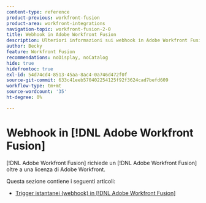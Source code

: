 ```yaml
---
content-type: reference
product-previous: workfront-fusion
product-area: workfront-integrations
navigation-topic: workfront-fusion-2-0
title: Webhook in Adobe Workfront Fusion
description: Ulteriori informazioni sui webhook in Adobe Workfront Fusion
author: Becky
feature: Workfront Fusion
recommendations: noDisplay, noCatalog
hide: true
hidefromtoc: true
exl-id: 54d74cd4-8513-45aa-8ac4-0a746d472f0f
source-git-commit: 633c41eeb570402254125f92f3624cad7befd609
workflow-type: tm+mt
source-wordcount: '35'
ht-degree: 0%

---
```


# Webhook in [!DNL Adobe Workfront Fusion]

[!DNL Adobe Workfront Fusion] richiede un [!DNL Adobe Workfront Fusion] oltre a una licenza di Adobe Workfront.

Questa sezione contiene i seguenti articoli:

* [Trigger istantanei (webhook) in [!DNL Adobe Workfront Fusion]](../../workfront-fusion/webhooks/instant-triggers-webhooks.md)

